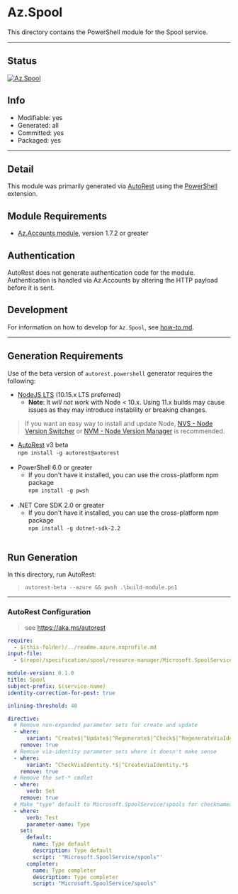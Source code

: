 <!-- region Generated -->
# Az.Spool
This directory contains the PowerShell module for the Spool service.

---
## Status
[![Az.Spool](https://img.shields.io/powershellgallery/v/Az.Spool.svg?style=flat-square&label=Az.Spool "Az.Spool")](https://www.powershellgallery.com/packages/Az.Spool/)

## Info
- Modifiable: yes
- Generated: all
- Committed: yes
- Packaged: yes

---
## Detail
This module was primarily generated via [AutoRest](https://github.com/Azure/autorest) using the [PowerShell](https://github.com/Azure/autorest.powershell) extension.

## Module Requirements
- [Az.Accounts module](https://www.powershellgallery.com/packages/Az.Accounts/), version 1.7.2 or greater

## Authentication
AutoRest does not generate authentication code for the module. Authentication is handled via Az.Accounts by altering the HTTP payload before it is sent.

## Development
For information on how to develop for `Az.Spool`, see [how-to.md](how-to.md).
<!-- endregion -->

---
## Generation Requirements
Use of the beta version of `autorest.powershell` generator requires the following:
- [NodeJS LTS](https://nodejs.org) (10.15.x LTS preferred)
  - **Note**: It *will not work* with Node < 10.x. Using 11.x builds may cause issues as they may introduce instability or breaking changes.
> If you want an easy way to install and update Node, [NVS - Node Version Switcher](../nodejs/installing-via-nvs.md) or [NVM - Node Version Manager](../nodejs/installing-via-nvm.md) is recommended.
- [AutoRest](https://aka.ms/autorest) v3 beta <br>`npm install -g autorest@autorest`<br>&nbsp;
- PowerShell 6.0 or greater
  - If you don't have it installed, you can use the cross-platform npm package <br>`npm install -g pwsh`<br>&nbsp;
- .NET Core SDK 2.0 or greater
  - If you don't have it installed, you can use the cross-platform npm package <br>`npm install -g dotnet-sdk-2.2`<br>&nbsp;

## Run Generation
In this directory, run AutoRest:
> `autorest-beta --azure && pwsh .\build-module.ps1`

---
### AutoRest Configuration
> see https://aka.ms/autorest

``` yaml
require:
  - $(this-folder)/../readme.azure.noprofile.md
input-file:
  - $(repo)/specification/spool/resource-manager/Microsoft.SpoolService/preview/2019-10-10-preview/spool.json

module-version: 0.1.0
title: Spool
subject-prefix: $(service-name)
identity-correction-for-post: true

inlining-threshold: 40

directive:
  # Remove non-expanded parameter sets for create and update
  - where:
      variant: ^Create$|^Update$|^Regenerate$|^Check$|^RegenerateViaIdentity$|^UpdateViaIdentity$
    remove: true
  # Remove via-identity parameter sets where it doesn't make sense
  - where:
      variant: ^CheckViaIdentity.*$|^CreateViaIdentity.*$
    remove: true
  # Remove the set-* cmdlet
  - where:
      verb: Set
    remove: true
  # Make "type" default to Microsoft.SpoolService/spools for checknameavailability
  - where:
      verb: Test
      parameter-name: Type
    set:
      default:
        name: Type default
        description: Type default
        script: '"Microsoft.SpoolService/spools"'
      completer:
        name: Type completer
        description: Type completer
        script: "Microsoft.SpoolService/spools"
```
